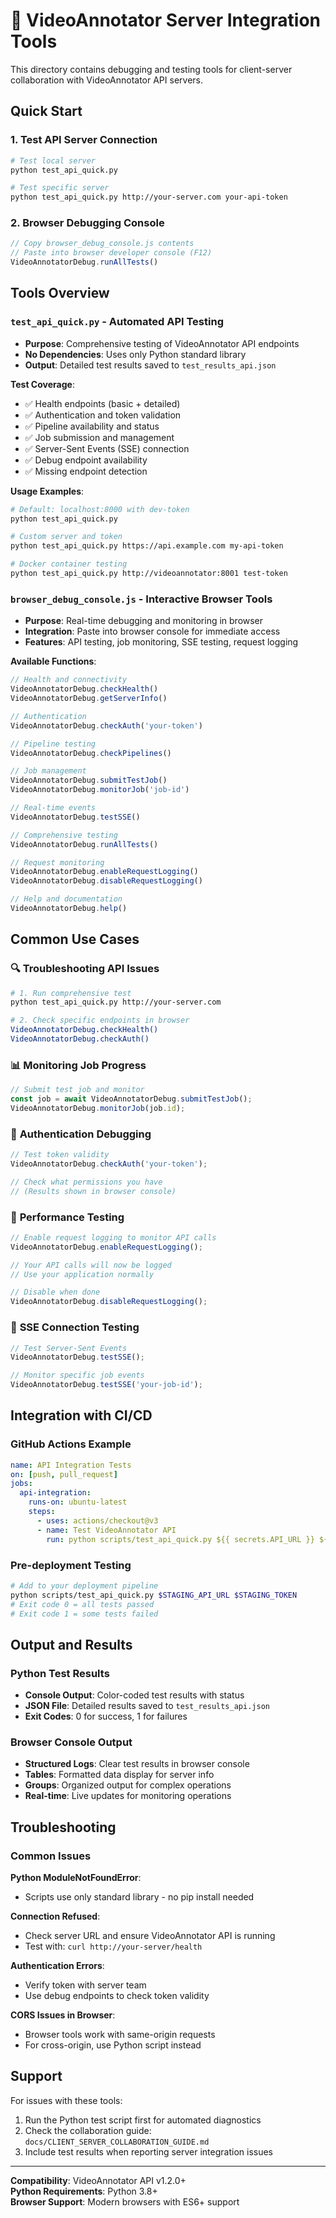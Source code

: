 # 🔧 VideoAnnotator Server Integration Tools

This directory contains debugging and testing tools for client-server collaboration with VideoAnnotator API servers.

## Quick Start

### 1. Test API Server Connection
```bash
# Test local server
python test_api_quick.py

# Test specific server
python test_api_quick.py http://your-server.com your-api-token
```

### 2. Browser Debugging Console
```javascript
// Copy browser_debug_console.js contents
// Paste into browser developer console (F12)
VideoAnnotatorDebug.runAllTests()
```

## Tools Overview

### `test_api_quick.py` - Automated API Testing
- **Purpose**: Comprehensive testing of VideoAnnotator API endpoints
- **No Dependencies**: Uses only Python standard library  
- **Output**: Detailed test results saved to `test_results_api.json`

**Test Coverage**:
- ✅ Health endpoints (basic + detailed)
- ✅ Authentication and token validation
- ✅ Pipeline availability and status
- ✅ Job submission and management  
- ✅ Server-Sent Events (SSE) connection
- ✅ Debug endpoint availability
- ✅ Missing endpoint detection

**Usage Examples**:
```bash
# Default: localhost:8000 with dev-token
python test_api_quick.py

# Custom server and token  
python test_api_quick.py https://api.example.com my-api-token

# Docker container testing
python test_api_quick.py http://videoannotator:8001 test-token
```

### `browser_debug_console.js` - Interactive Browser Tools
- **Purpose**: Real-time debugging and monitoring in browser
- **Integration**: Paste into browser console for immediate access
- **Features**: API testing, job monitoring, SSE testing, request logging

**Available Functions**:
```javascript
// Health and connectivity
VideoAnnotatorDebug.checkHealth()
VideoAnnotatorDebug.getServerInfo()

// Authentication 
VideoAnnotatorDebug.checkAuth('your-token')

// Pipeline testing
VideoAnnotatorDebug.checkPipelines()

// Job management
VideoAnnotatorDebug.submitTestJob()
VideoAnnotatorDebug.monitorJob('job-id')

// Real-time events
VideoAnnotatorDebug.testSSE()

// Comprehensive testing
VideoAnnotatorDebug.runAllTests()

// Request monitoring
VideoAnnotatorDebug.enableRequestLogging()
VideoAnnotatorDebug.disableRequestLogging()

// Help and documentation
VideoAnnotatorDebug.help()
```

## Common Use Cases

### 🔍 **Troubleshooting API Issues**
```bash
# 1. Run comprehensive test
python test_api_quick.py http://your-server.com

# 2. Check specific endpoints in browser
VideoAnnotatorDebug.checkHealth()
VideoAnnotatorDebug.checkAuth()
```

### 📊 **Monitoring Job Progress**
```javascript
// Submit test job and monitor
const job = await VideoAnnotatorDebug.submitTestJob();
VideoAnnotatorDebug.monitorJob(job.id);
```

### 🔐 **Authentication Debugging**
```javascript
// Test token validity
VideoAnnotatorDebug.checkAuth('your-token');

// Check what permissions you have
// (Results shown in browser console)
```

### 🚀 **Performance Testing**
```javascript
// Enable request logging to monitor API calls
VideoAnnotatorDebug.enableRequestLogging();

// Your API calls will now be logged
// Use your application normally

// Disable when done
VideoAnnotatorDebug.disableRequestLogging();
```

### 📡 **SSE Connection Testing**
```javascript
// Test Server-Sent Events
VideoAnnotatorDebug.testSSE();

// Monitor specific job events
VideoAnnotatorDebug.testSSE('your-job-id');
```

## Integration with CI/CD

### GitHub Actions Example
```yaml
name: API Integration Tests
on: [push, pull_request]
jobs:
  api-integration:
    runs-on: ubuntu-latest
    steps:
      - uses: actions/checkout@v3
      - name: Test VideoAnnotator API
        run: python scripts/test_api_quick.py ${{ secrets.API_URL }} ${{ secrets.API_TOKEN }}
```

### Pre-deployment Testing
```bash
# Add to your deployment pipeline
python scripts/test_api_quick.py $STAGING_API_URL $STAGING_TOKEN
# Exit code 0 = all tests passed
# Exit code 1 = some tests failed
```

## Output and Results

### Python Test Results
- **Console Output**: Color-coded test results with status
- **JSON File**: Detailed results saved to `test_results_api.json`
- **Exit Codes**: 0 for success, 1 for failures

### Browser Console Output
- **Structured Logs**: Clear test results in browser console
- **Tables**: Formatted data display for server info
- **Groups**: Organized output for complex operations
- **Real-time**: Live updates for monitoring operations

## Troubleshooting

### Common Issues

**Python ModuleNotFoundError**: 
- Scripts use only standard library - no pip install needed

**Connection Refused**: 
- Check server URL and ensure VideoAnnotator API is running
- Test with: `curl http://your-server/health`

**Authentication Errors**: 
- Verify token with server team
- Use debug endpoints to check token validity

**CORS Issues in Browser**: 
- Browser tools work with same-origin requests
- For cross-origin, use Python script instead

## Support

For issues with these tools:
1. Run the Python test script first for automated diagnostics
2. Check the collaboration guide: `docs/CLIENT_SERVER_COLLABORATION_GUIDE.md`
3. Include test results when reporting server integration issues

---

**Compatibility**: VideoAnnotator API v1.2.0+  
**Python Requirements**: Python 3.8+  
**Browser Support**: Modern browsers with ES6+ support